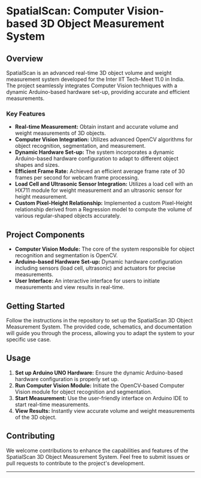 # SpatialScan: Computer Vision-based 3D Object Measurement System

## Overview
SpatialScan is an advanced real-time 3D object volume and weight measurement system developed for the Inter IIT Tech-Meet 11.0 in India. The project seamlessly integrates Computer Vision techniques with a dynamic Arduino-based hardware set-up, providing accurate and efficient measurements.

### Key Features
- **Real-time Measurement:** Obtain instant and accurate volume and weight measurements of 3D objects.
- **Computer Vision Integration:** Utilizes advanced OpenCV algorithms for object recognition, segmentation, and measurement.
- **Dynamic Hardware Set-up:** The system incorporates a dynamic Arduino-based hardware configuration to adapt to different object shapes and sizes.
- **Efficient Frame Rate:** Achieved an efficient average frame rate of 30 frames per second for webcam frame processing.
- **Load Cell and Ultrasonic Sensor Integration:** Utilizes a load cell with an HX711 module for weight measurement and an ultrasonic sensor for height measurement.
- **Custom Pixel-Height Relationship:** Implemented a custom Pixel-Height relationship derived from a Regression model to compute the volume of various regular-shaped objects accurately.

## Project Components
- **Computer Vision Module:** The core of the system responsible for object recognition and segmentation is OpenCV.
- **Arduino-based Hardware Set-up:** Dynamic hardware configuration including sensors (load cell, ultrasonic) and actuators for precise measurements.
- **User Interface:** An interactive interface for users to initiate measurements and view results in real-time.

## Getting Started
Follow the instructions in the repository to set up the SpatialScan 3D Object Measurement System. The provided code, schematics, and documentation will guide you through the process, allowing you to adapt the system to your specific use case.

## Usage
1. **Set up Arduino UNO Hardware:** Ensure the dynamic Arduino-based hardware configuration is properly set up.
2. **Run Computer Vision Module:** Initiate the OpenCV-based Computer Vision module for object recognition and segmentation.
3. **Start Measurement:** Use the user-friendly interface on Arduino IDE to start real-time measurements.
4. **View Results:** Instantly view accurate volume and weight measurements of the 3D object.

## Contributing
We welcome contributions to enhance the capabilities and features of the SpatialScan 3D Object Measurement System. Feel free to submit issues or pull requests to contribute to the project's development.



---


